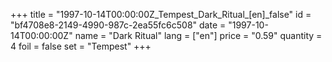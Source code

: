+++
title = "1997-10-14T00:00:00Z_Tempest_Dark_Ritual_[en]_false"
id = "bf4708e8-2149-4990-987c-2ea55fc6c508"
date = "1997-10-14T00:00:00Z"
name = "Dark Ritual"
lang = ["en"]
price = "0.59"
quantity = 4
foil = false
set = "Tempest"
+++
